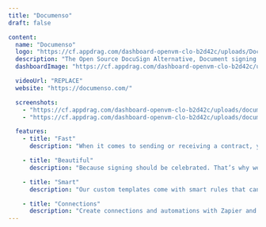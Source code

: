 ```yaml
---
title: "Documenso"
draft: false

content:
  name: "Documenso"
  logo: "https://cf.appdrag.com/dashboard-openvm-clo-b2d42c/uploads/Documenso-zSQc.png"
  description: "The Open Source DocuSign Alternative, Document signing. A 10x better signing experience. Faster, smarter, and more beautiful."
  dashboardImage: "https://cf.appdrag.com/dashboard-openvm-clo-b2d42c/uploads/documenso1-6BLq.webp"

  videoUrl: "REPLACE"
  website: "https://documenso.com/"

  screenshots:
    - "https://cf.appdrag.com/dashboard-openvm-clo-b2d42c/uploads/documenso1-6BLq.webp"
    - "https://cf.appdrag.com/dashboard-openvm-clo-b2d42c/uploads/documenso3-6NqP.webp"

  features:
    - title: "Fast"
      description: "When it comes to sending or receiving a contract, you can count on lightning-fast speeds."

    - title: "Beautiful"
      description: "Because signing should be celebrated. That’s why we care about the smallest detail in our product."

    - title: "Smart"
      description: "Our custom templates come with smart rules that can help you save time and energy."

    - title: "Connections"
      description: "Create connections and automations with Zapier and more to integrate with your favorite tools."
---
```

